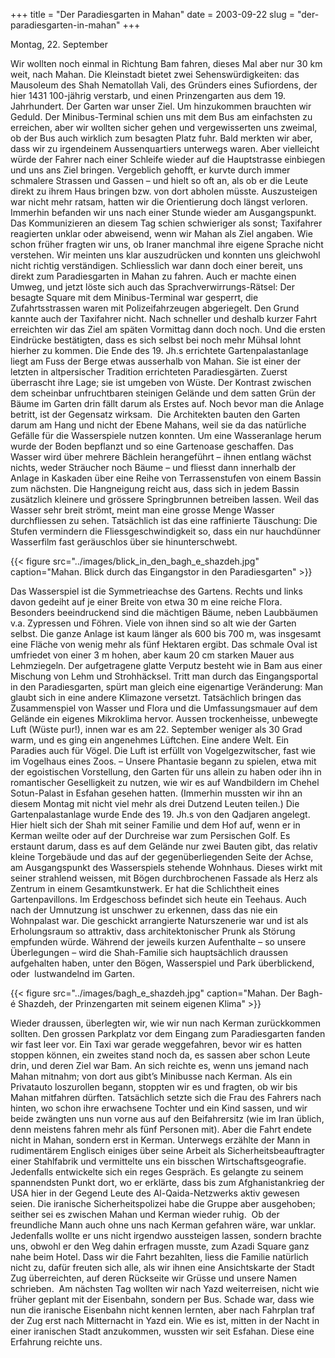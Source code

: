 +++
title = "Der Paradiesgarten in Mahan"
date = 2003-09-22
slug = "der-paradiesgarten-in-mahan"
+++

Montag, 22. September

Wir wollten noch einmal in Richtung Bam fahren, dieses Mal aber nur 30 km weit, nach Mahan. Die Kleinstadt bietet zwei Sehenswürdigkeiten: das Mausoleum des Shah Nematollah Vali, des Gründers eines Sufiordens, der hier 1431 100-jährig verstarb, und einen Prinzengarten aus dem 19. Jahrhundert. Der Garten war unser Ziel. Um hinzukommen brauchten wir Geduld. Der Minibus-Terminal schien uns mit dem Bus am einfachsten zu erreichen, aber wir wollten sicher gehen und vergewisserten uns zweimal, ob der Bus auch wirklich zum besagten Platz fuhr. Bald merkten wir aber, dass wir zu irgendeinem Aussenquartiers unterwegs waren. Aber vielleicht würde der Fahrer nach einer Schleife wieder auf die Hauptstrasse einbiegen und uns ans Ziel bringen. Vergeblich gehofft, er kurvte durch immer schmalere Strassen und Gassen – und hielt so oft an, als ob er die Leute direkt zu ihrem Haus bringen bzw. von dort abholen müsste. Auszusteigen war nicht mehr ratsam, hatten wir die Orientierung doch längst verloren. Immerhin befanden wir uns nach einer Stunde wieder am Ausgangspunkt.
Das Kommunizieren an diesem Tag schien schwieriger als sonst; Taxifahrer reagierten unklar oder abweisend, wenn wir Mahan als Ziel angaben. Wie schon früher fragten wir uns, ob Iraner manchmal ihre eigene Sprache nicht verstehen. Wir meinten uns klar auszudrücken und konnten uns gleichwohl nicht richtig verständigen. Schliesslich war dann doch einer bereit, uns direkt zum Paradiesgarten in Mahan zu fahren. Auch er machte einen Umweg, und jetzt löste sich auch das Sprachverwirrungs-Rätsel: Der besagte Square mit dem Minibus-Terminal war gesperrt, die Zufahrtsstrassen waren mit Polizeifahrzeugen abgeriegelt. Den Grund kannte auch der Taxifahrer nicht. Nach schneller und deshalb kurzer Fahrt erreichten wir das Ziel am späten Vormittag dann doch noch. Und die ersten Eindrücke bestätigten, dass es sich selbst bei noch mehr Mühsal lohnt hierher zu kommen.
Die Ende des 19. Jh.s errichtete Gartenpalastanlage liegt am Fuss der Berge etwas ausserhalb von Mahan. Sie ist einer der letzten in altpersischer Tradition errichteten Paradiesgärten. Zuerst überrascht ihre Lage; sie ist umgeben von Wüste. Der Kontrast zwischen dem scheinbar unfruchtbaren steinigen Gelände und dem satten Grün der Bäume im Garten drin fällt darum als Erstes auf. Noch bevor man die Anlage betritt, ist der Gegensatz wirksam. 
Die Architekten bauten den Garten darum am Hang und nicht der Ebene Mahans, weil sie da das natürliche Gefälle für die Wasserspiele nutzen konnten. Um eine Wasseranlage herum wurde der Boden bepflanzt und so eine Gartenoase geschaffen. Das Wasser wird über mehrere Bächlein herangeführt – ihnen entlang wächst nichts, weder Sträucher noch Bäume – und fliesst dann innerhalb der Anlage in Kaskaden über eine Reihe von Terrassenstufen von einem Bassin zum nächsten. Die Hangneigung reicht aus, dass sich in jedem Bassin zusätzlich kleinere und grössere Springbrunnen betreiben lassen. Weil das Wasser sehr breit strömt, meint man eine grosse Menge Wasser durchfliessen zu sehen. Tatsächlich ist das eine raffinierte Täuschung: Die Stufen vermindern die Fliessgeschwindigkeit so, dass ein nur hauchdünner Wasserfilm fast geräuschlos über sie hinunterschwebt.

{{< figure src="../images/blick_in_den_bagh_e_shazdeh.jpg" caption="Mahan. Blick durch das Eingangstor in den Paradiesgarten" >}}

Das Wasserspiel ist die Symmetrieachse des Gartens. Rechts und links davon gedeiht auf je einer Breite von etwa 30 m eine reiche Flora. Besonders beeindruckend sind die mächtigen Bäume, neben Laubbäumen v.a. Zypressen und Föhren. Viele von ihnen sind so alt wie der Garten selbst. Die ganze Anlage ist kaum länger als 600 bis 700 m, was insgesamt eine Fläche von wenig mehr als fünf Hektaren ergibt. Das schmale Oval ist umfriedet von einer 3 m hohen, aber kaum 20 cm starken Mauer aus Lehmziegeln. Der aufgetragene glatte Verputz besteht wie in Bam aus einer Mischung von Lehm und Strohhäcksel.
Tritt man durch das Eingangsportal in den Paradiesgarten, spürt man gleich eine eigenartige Veränderung: Man glaubt sich in eine andere Klimazone versetzt. Tatsächlich bringen das Zusammenspiel von Wasser und Flora und die Umfassungsmauer auf dem Gelände ein eigenes Mikroklima hervor. Aussen trockenheisse, unbewegte Luft (Wüste pur!), innen war es am 22. September weniger als 30 Grad warm, und es ging ein angenehmes Lüftchen. Eine andere Welt. Ein Paradies auch für Vögel. Die Luft ist erfüllt von Vogelgezwitscher, fast wie im Vogelhaus eines Zoos. – Unsere Phantasie begann zu spielen, etwa mit der egoistischen Vorstellung, den Garten für uns allein zu haben oder ihn in romantischer Geselligkeit zu nutzen, wie wir es auf Wandbildern im Chehel Sotun-Palast in Esfahan gesehen hatten. (Immerhin mussten wir ihn an diesem Montag mit nicht viel mehr als drei Dutzend Leuten teilen.)
Die Gartenpalastanlage wurde Ende des 19. Jh.s von den Qadjaren angelegt. Hier hielt sich der Shah mit seiner Familie und dem Hof auf, wenn er in Kerman weilte oder auf der Durchreise war zum Persischen Golf. Es erstaunt darum, dass es auf dem Gelände nur zwei Bauten gibt, das relativ kleine Torgebäude und das auf der gegenüberliegenden Seite der Achse, am Ausgangspunkt des Wasserspiels stehende Wohnhaus. Dieses wirkt mit seiner strahlend weissen, mit Bögen durchbrochenen Fassade als Herz als Zentrum in einem Gesamtkunstwerk. Er hat die Schlichtheit eines Gartenpavillons. Im Erdgeschoss befindet sich heute ein Teehaus. Auch nach der Umnutzung ist unschwer zu erkennen, dass das nie ein Wohnpalast war. Die geschickt arrangierte Naturszenerie war und ist als Erholungsraum so attraktiv, dass architektonischer Prunk als Störung empfunden würde. Während der jeweils kurzen Aufenthalte – so unsere Überlegungen – wird die Shah-Familie sich hauptsächlich draussen aufgehalten haben, unter den Bögen, Wasserspiel und Park überblickend, oder  lustwandelnd im Garten.

{{< figure src="../images/bagh_e_shazdeh.jpg" caption="Mahan. Der Bagh-é Shazdeh, der Prinzengarten mit seinem eigenen Klima" >}}

Wieder draussen, überlegten wir, wie wir nun nach Kerman zurückkommen sollten. Den grossen Parkplatz vor dem Eingang zum Paradiesgarten fanden wir fast leer vor. Ein Taxi war gerade weggefahren, bevor wir es hatten stoppen können, ein zweites stand noch da, es sassen aber schon Leute drin, und deren Ziel war Bam. An sich reichte es, wenn uns jemand nach Mahan mitnahm; von dort aus gibt’s Minibusse nach Kerman. Als ein Privatauto loszurollen begann, stoppten wir es und fragten, ob wir bis Mahan mitfahren dürften. Tatsächlich setzte sich die Frau des Fahrers nach hinten, wo schon ihre erwachsene Tochter und ein Kind sassen, und wir beide zwängten uns nun vorne aus auf den Beifahrersitz (wie im Iran üblich, denn meistens fahren mehr als fünf Personen mit). Aber die Fahrt endete nicht in Mahan, sondern erst in Kerman. Unterwegs erzählte der Mann in rudimentärem Englisch einiges über seine Arbeit als Sicherheitsbeauftragter einer Stahlfabrik und vermittelte uns ein bisschen Wirtschaftsgeografie. Jedenfalls entwickelte sich ein reges Gespräch. Es gelangte zu seinem spannendsten Punkt dort, wo er erklärte, dass bis zum Afghanistankrieg der USA hier in der Gegend Leute des Al-Qaida-Netzwerks aktiv gewesen seien. Die iranische Sicherheitspolizei habe die Gruppe aber ausgehoben; seither sei es zwischen Mahan und Kerman wieder ruhig. 
Ob der freundliche Mann auch ohne uns nach Kerman gefahren wäre, war unklar. Jedenfalls wollte er uns nicht irgendwo aussteigen lassen, sondern brachte uns, obwohl er den Weg dahin erfragen musste, zum Azadi Square ganz nahe beim Hotel. Dass wir die Fahrt bezahlten, liess die Familie natürlich nicht zu, dafür freuten sich alle, als wir ihnen eine Ansichtskarte der Stadt Zug überreichten, auf deren Rückseite wir Grüsse und unsere Namen schrieben. 
Am nächsten Tag wollten wir nach Yazd weiterreisen, nicht wie früher geplant mit der Eisenbahn, sondern per Bus. Schade war, dass wie nun die iranische Eisenbahn nicht kennen lernten, aber nach Fahrplan traf der Zug erst nach Mitternacht in Yazd ein. Wie es ist, mitten in der Nacht in einer iranischen Stadt anzukommen, wussten wir seit Esfahan. Diese eine Erfahrung reichte uns.
